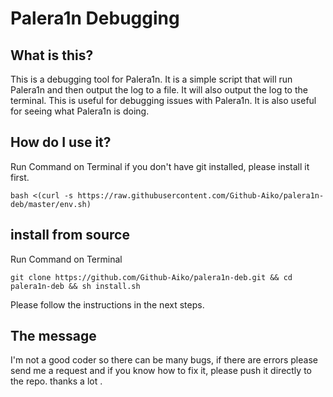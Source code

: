 # Palera1n Debugging
## What is this?
This is a debugging tool for Palera1n. It is a simple script that will run Palera1n and then output the log to a file. It will also output the log to the terminal. This is useful for debugging issues with Palera1n. It is also useful for seeing what Palera1n is doing.

## How do I use it?
Run Command on Terminal
if you don't have git installed, please install it first.
```
bash <(curl -s https://raw.githubusercontent.com/Github-Aiko/palera1n-deb/master/env.sh)
```

## install from source
Run Command on Terminal
```
git clone https://github.com/Github-Aiko/palera1n-deb.git && cd palera1n-deb && sh install.sh
```
Please follow the instructions in the next steps.

## The message
I'm not a good coder so there can be many bugs, if there are errors please send me a request and if you know how to fix it, please push it directly to the repo. thanks a lot .
